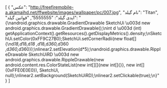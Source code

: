 [
  {
    "عکس": "http://freefiremobile-a.akamaihd.net/ffwebsite/images/wallpaper/pc/007.jpg",
    "نام گیلد": "Titan",
    "ایدی گیلد": "5555555",
    "قوانین گیلد": "{\nandroid.graphics.drawable.GradientDrawable SketchUi \u003d new android.graphics.drawable.GradientDrawable();\nint d \u003d (int) getApplicationContext().getResources().getDisplayMetrics().density;\nSketchUi.setColor(0xFF9C27B0);SketchUi.setCornerRadii(new float[]{\nd*18,d*18,d*18 ,d*18,d*360,d*360 ,d*360,d*360});\nlinear2.setElevation(d*5);\nandroid.graphics.drawable.RippleDrawable SketchUiRD \u003d new android.graphics.drawable.RippleDrawable(new android.content.res.ColorStateList(new int[][]{new int[]{}}, new int[]{0xFFE0E0E0}), SketchUi, null);\nlinear2.setBackground(SketchUiRD);\nlinear2.setClickable(true);\n}"
  }
]

